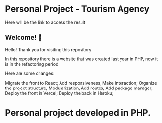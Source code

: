 # Personal Project - Tourism Agency

Here will be the link to access the result

## Welcome! 👋

Hello!  Thank you for visiting this repository

In this repository there is a website that was created last year in PHP, now it is in the refactoring period

Here are some changes:

Migrate the front to React;
Add responsiveness;
Make interaction;
Organize the project structure;
Modularization;
Add routes;
Add package manager;
Deploy the front in Vercel;
Deploy the back in Heroku;

# Personal project developed in PHP.

